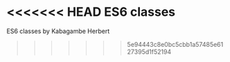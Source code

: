 <<<<<<< HEAD
ES6 classes
=======
ES6 classes by Kabagambe Herbert 
>>>>>>> 5e94443c8e0bc5cbb1a57485e6127395d1f52194
